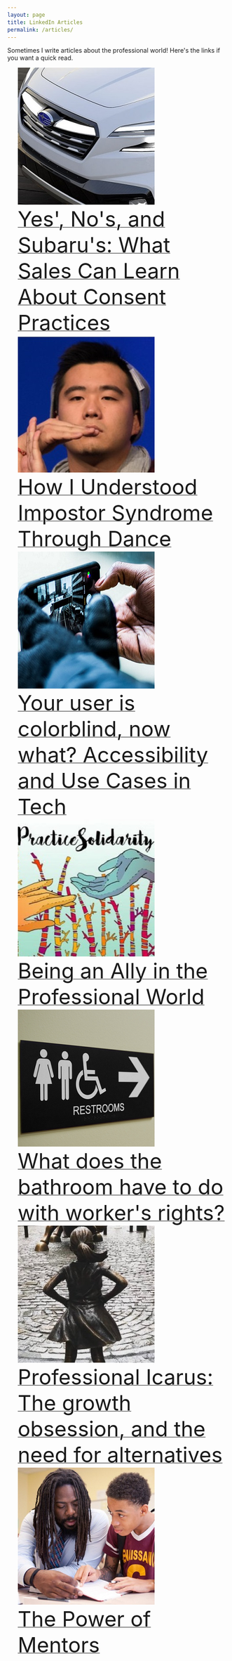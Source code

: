 ```yaml
---
layout: page
title: LinkedIn Articles
permalink: /articles/
---
```


Sometimes I write articles about the professional world! Here's the links if you want a quick read.

<ul style="list-style: none;">
	<li>
		<img src="/resources/ArticlePics/Subaru.jpg" height="312" width="312">
		<a href="https://www.linkedin.com/pulse/yes-nos-subarus-what-sales-can-learn-consent-practices-matthew-bogert" style="float:right;"><font size="24">Yes'​, No's, and Subaru's: What Sales Can Learn About Consent Practices</font></a>
	</li>
	<br/>
	<li>
		<img src="/resources/ArticlePics/Dance.jpg" height="312" width="312">
		<a href="https://www.linkedin.com/pulse/how-i-understood-impostor-syndrome-through-dance-matthew-bogert" style="float:right;"><font size="24">How I Understood Impostor Syndrome Through Dance</font></a>
	</li>	
	<br/>	
	<li>
		<img src="/resources/ArticlePics/Colorblind.jpg" height="312" width="312">
		<a href="https://www.linkedin.com/pulse/your-user-colorblind-now-what-accessibility-use-cases-matthew-bogert" style="float:right;"><font size="24">Your user is colorblind, now what? Accessibility and Use Cases in Tech</font></a>
	</li>
	<br/>
	<li>
		<img src="/resources/ArticlePics/Solidarity.jpg" height="312" width="312">
		<a href="https://www.linkedin.com/pulse/being-ally-professional-world-matthew-bogert" style="float:right;"><font size="24">Being an Ally in the Professional World</font></a>
	</li>
	<br/>
	<li>
		<img src="/resources/ArticlePics/Bathroom.png" height="312" width="312">
		<a href="https://www.linkedin.com/pulse/what-does-bathroom-have-do-workers-rights-matthew-bogert" style="float:right;"><font size="24">What does the bathroom have to do with worker's rights?</font></a>
	</li>
	<br/>
	<li>
		<img src="/resources/ArticlePics/Icarus.jpg" height="312" width="312">
		<a href="https://www.linkedin.com/pulse/professional-icarus-growth-obsession-need-matthew-bogert" style="float:right;"><font size="24">Professional Icarus: The growth obsession, and the need for alternatives</font></a>
	</li>
	<br/>
	<li>
		<img src="/resources/ArticlePics/Mentorship.jpg" height="312" width="312">
		<a href="https://www.linkedin.com/pulse/power-mentors-matthew-bogert/" style="float:right;"><font size="24">The Power of Mentors</font></a>
	</li>
	<br/>				
</ul>

